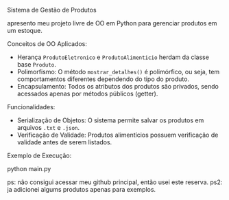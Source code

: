 Sistema de Gestão de Produtos

apresento meu projeto livre de OO em Python para gerenciar produtos em um estoque.

Conceitos de OO Aplicados:
- Herança `ProdutoEletronico` e `ProdutoAlimenticio` herdam da classe base `Produto`.
- Polimorfismo: O método `mostrar_detalhes()` é polimórfico, ou seja, tem comportamentos diferentes dependendo do tipo do produto.
- Encapsulamento: Todos os atributos dos produtos são privados, sendo acessados apenas por métodos públicos (getter).

Funcionalidades:
- Serialização de Objetos: O sistema permite salvar os produtos em arquivos `.txt` e `.json`.
- Verificação de Validade: Produtos alimentícios possuem verificação de validade antes de serem listados.

Exemplo de Execução:

python main.py

ps: não consigui acessar meu github principal, então usei este reserva.
ps2: ja adicionei algums produtos apenas para exemplos.
